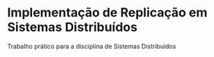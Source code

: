 # Implementação de Replicação em Sistemas Distribuídos
Trabalho prático para a disciplina de Sistemas Distribuídos
